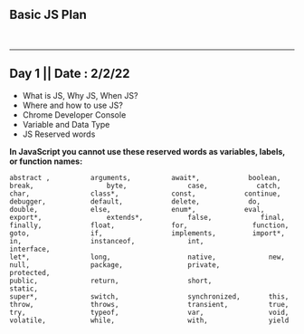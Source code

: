 ## Basic JS Plan

<br>

<hr>

## Day 1 || Date : 2/2/22

- What is JS, Why JS, When JS?
- Where and how to use JS?
- Chrome Developer Console
- Variable and Data Type
- JS Reserved words

<b>In JavaScript you cannot use these reserved words as variables, labels, or function names:</b>

```
abstract ,	        arguments,	        await*,	           boolean,
break,	                byte,   	        case,	         catch,
char,   	        class*, 	        const,	          continue,
debugger,	        default,   	        delete,	           do,
double, 	        else,   	        enum*,	          eval,
export*,                extends*,	        false,	          final,
finally,	        float,  	        for,	            function,
goto,   	        if,     	        implements, 	    import*,
in,             	instanceof, 	        int,        	    interface,
let*,           	long,       	        native,     	    new,
null,           	package,       	        private,    	    protected,
public,         	return,     	        short,      	    static,
super*,         	switch,     	        synchronized,     	this,
throw,          	throws,     	        transient,  	    true,
try,            	typeof,     	        var,        	    void,
volatile,       	while,      	        with,       	    yield
```

